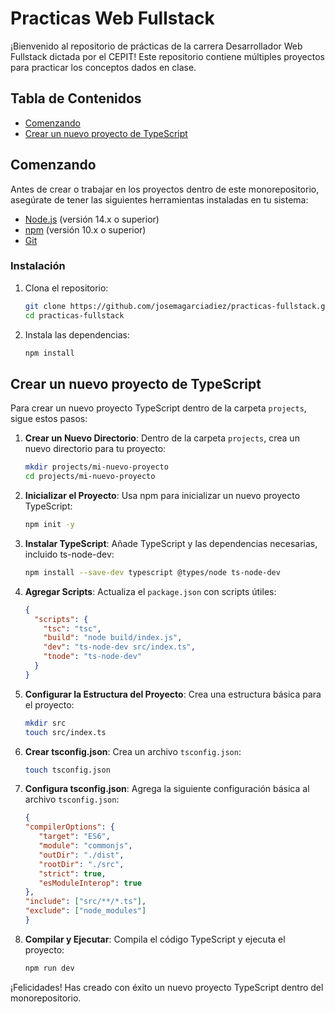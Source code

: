# Practicas Web Fullstack

¡Bienvenido al repositorio de prácticas de la carrera Desarrollador Web Fullstack dictada por el CEPIT!
Este repositorio contiene múltiples proyectos para practicar los conceptos dados en clase.

## Tabla de Contenidos

- [Comenzando](#comenzando)
- [Crear un nuevo proyecto de TypeScript](#crear-un-nuevo-proyecto-de-typescript)

## Comenzando

Antes de crear o trabajar en los proyectos dentro de este monorepositorio, asegúrate de tener las siguientes herramientas instaladas en tu sistema:

- [Node.js](https://nodejs.org/en/download/) (versión 14.x o superior)
- [npm](https://www.npmjs.com/get-npm) (versión 10.x o superior)
- [Git](https://git-scm.com/)

### Instalación

1. Clona el repositorio:

   ```bash
   git clone https://github.com/josemagarciadiez/practicas-fullstack.git
   cd practicas-fullstack
   ```

2. Instala las dependencias:
   ```bash
   npm install
   ```

## Crear un nuevo proyecto de TypeScript

Para crear un nuevo proyecto TypeScript dentro de la carpeta `projects`, sigue estos pasos:

1. **Crear un Nuevo Directorio**: Dentro de la carpeta `projects`, crea un nuevo directorio para tu proyecto:

   ```bash
   mkdir projects/mi-nuevo-proyecto
   cd projects/mi-nuevo-proyecto
   ```

2. **Inicializar el Proyecto**: Usa npm para inicializar un nuevo proyecto TypeScript:

   ```bash
   npm init -y
   ```

3. **Instalar TypeScript**: Añade TypeScript y las dependencias necesarias, incluido ts-node-dev:

   ```bash
   npm install --save-dev typescript @types/node ts-node-dev
   ```

4. **Agregar Scripts**: Actualiza el `package.json` con scripts útiles:

   ```json
   {
     "scripts": {
       "tsc": "tsc",
       "build": "node build/index.js",
       "dev": "ts-node-dev src/index.ts",
       "tnode": "ts-node-dev"
     }
   }
   ```
5. **Configurar la Estructura del Proyecto**: Crea una estructura básica para el proyecto:

   ```bash
   mkdir src
   touch src/index.ts
   ```

6. **Crear tsconfig.json**: Crea un archivo `tsconfig.json`:

   ```bash
   touch tsconfig.json
   ```

7. **Configura tsconfig.json**: Agrega la siguiente configuración básica al archivo `tsconfig.json`:
   ```json
   {
   "compilerOptions": {
      "target": "ES6",
      "module": "commonjs",
      "outDir": "./dist",
      "rootDir": "./src",
      "strict": true,
      "esModuleInterop": true
   },
   "include": ["src/**/*.ts"],
   "exclude": ["node_modules"]
   }
   ```


8. **Compilar y Ejecutar**: Compila el código TypeScript y ejecuta el proyecto:
   ```bash
   npm run dev
   ```

¡Felicidades! Has creado con éxito un nuevo proyecto TypeScript dentro del monorepositorio.

<!-- ## Contribuyendo

¡Damos la bienvenida a las contribuciones! Por favor, sigue estos pasos para contribuir:

1. Haz un fork del repositorio.
2. Crea una nueva rama para tu funcionalidad o corrección de errores.
3. Haz commit de tus cambios con mensajes claros.
4. Empuja tu rama y crea un pull request.

Por favor, asegúrate de que todas las pruebas pasen y tu código siga los estándares de codificación del proyecto antes de enviar un pull request.

## Licencia

Este proyecto está licenciado bajo la Licencia MIT - consulta el archivo [LICENSE](LICENSE) para más detalles. -->
